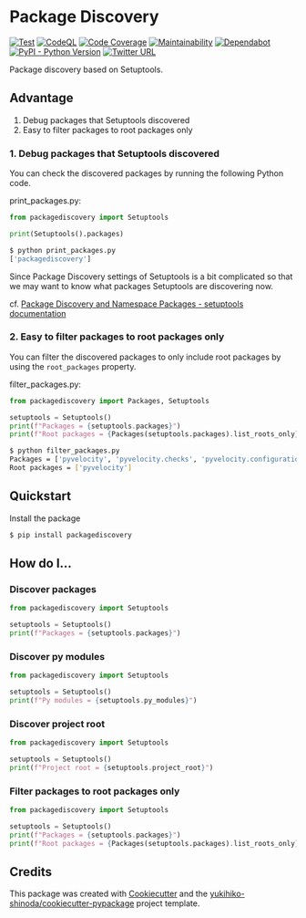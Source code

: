 # Package Discovery

[![Test](https://github.com/yukihiko-shinoda/package-discovery/workflows/Test/badge.svg)](https://github.com/yukihiko-shinoda/package-discovery/actions?query=workflow%3ATest)
[![CodeQL](https://github.com/yukihiko-shinoda/package-discovery/workflows/CodeQL/badge.svg)](https://github.com/yukihiko-shinoda/package-discovery/actions?query=workflow%3ACodeQL)
[![Code Coverage](https://qlty.sh/gh/yukihiko-shinoda/projects/package-discovery/coverage.svg)](https://qlty.sh/gh/yukihiko-shinoda/projects/package-discovery)
[![Maintainability](https://qlty.sh/gh/yukihiko-shinoda/projects/package-discovery/maintainability.svg)](https://qlty.sh/gh/yukihiko-shinoda/projects/package-discovery)
[![Dependabot](https://flat.badgen.net/github/dependabot/yukihiko-shinoda/package-discovery?icon=dependabot)](https://github.com/yukihiko-shinoda/package-discovery/security/dependabot)
[![PyPI - Python Version](https://img.shields.io/pypi/pyversions/packagediscovery)](https://pypi.org/project/packagediscovery)
[![Twitter URL](https://img.shields.io/twitter/url?style=social&url=https%3A%2F%2Fgithub.com%2Fyukihiko-shinoda%2Fpackage-discovery)](http://twitter.com/share?text=Package%20Discovery&url=https://pypi.org/project/packagediscovery/&hashtags=python)

Package discovery based on Setuptools.

## Advantage

1. Debug packages that Setuptools discovered
2. Easy to filter packages to root packages only

### 1. Debug packages that Setuptools discovered

You can check the discovered packages by running the following Python code.

print_packages.py:

```python
from packagediscovery import Setuptools

print(Setuptools().packages)
```

```bash
$ python print_packages.py
['packagediscovery']
```

Since Package Discovery settings of Setuptools is a bit complicated so that we may want to know what packages Setuptools are discovering now.

cf. [Package Discovery and Namespace Packages - setuptools documentation]

### 2. Easy to filter packages to root packages only

You can filter the discovered packages to only include root packages by using the `root_packages` property.

filter_packages.py:

```python
from packagediscovery import Packages, Setuptools

setuptools = Setuptools()
print(f"Packages = {setuptools.packages}")
print(f"Root packages = {Packages(setuptools.packages).list_roots_only}")
```

```bash
$ python filter_packages.py
Packages = ['pyvelocity', 'pyvelocity.checks', 'pyvelocity.configurations', 'pyvelocity.configurations.files', 'pyvelocity.configurations.files.sections', 'pyvelocity.configurations.files.sections.pylint', 'pyvelocity.configurations.tools', 'pyvelocity.configurations.files.sections.pylint', 'pyvelocity.configurations.files.sections', 'pyvelocity.configurations.files', 'pyvelocity.checks', 'pyvelocity.configurations.tools', 'pyvelocity.configurations']
Root packages = ['pyvelocity']
```

## Quickstart

Install the package

```bash
$ pip install packagediscovery
```

<!-- markdownlint-disable no-trailing-punctuation -->
## How do I...
<!-- markdownlint-enable no-trailing-punctuation -->

### Discover packages

```python
from packagediscovery import Setuptools

setuptools = Setuptools()
print(f"Packages = {setuptools.packages}")
```

### Discover py modules

```python
from packagediscovery import Setuptools

setuptools = Setuptools()
print(f"Py modules = {setuptools.py_modules}")
```

### Discover project root

```python
from packagediscovery import Setuptools

setuptools = Setuptools()
print(f"Project root = {setuptools.project_root}")
```

### Filter packages to root packages only

```python
from packagediscovery import Setuptools

setuptools = Setuptools()
print(f"Packages = {setuptools.packages}")
print(f"Root packages = {Packages(setuptools.packages).list_roots_only}")
```

## Credits

This package was created with [Cookiecutter] and the [yukihiko-shinoda/cookiecutter-pypackage] project template.

[Cookiecutter]: https://github.com/audreyr/cookiecutter
[yukihiko-shinoda/cookiecutter-pypackage]: https://github.com/audreyr/cookiecutter-pypackage
[Package Discovery and Namespace Packages - setuptools documentation]: https://setuptools.pypa.io/en/latest/userguide/package_discovery.html
